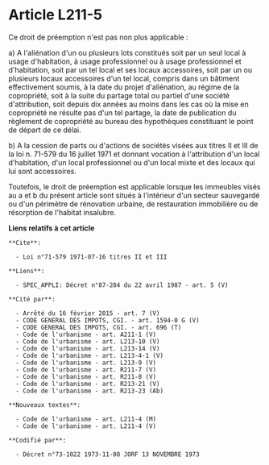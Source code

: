 # Article L211-5

Ce droit de préemption n'est pas non plus applicable :

a) A l'aliénation d'un ou plusieurs lots constitués soit par un seul local à usage d'habitation, à usage professionnel ou à
usage professionnel et d'habitation, soit par un tel local et ses locaux accessoires, soit par un ou plusieurs locaux
accessoires d'un tel local, compris dans un bâtiment effectivement soumis, à la date du projet d'aliénation, au régime de la
copropriété, soit à la suite du partage total ou partiel d'une société d'attribution, soit depuis dix années au moins dans
les cas où la mise en copropriété ne résulte pas d'un tel partage, la date de publication du règlement de copropriété au
bureau des hypothèques constituant le point de départ de ce délai.

b) A la cession de parts ou d'actions de sociétés  visées aux titres II et III de la loi n. 71-579 du 16 juillet 1971 et
donnant vocation à l'attribution d'un local d'habitation, d'un local professionnel ou d'un local mixte et des locaux qui lui
sont accessoires.

Toutefois, le droit de préemption est applicable lorsque les immeubles visés au a et b du présent article sont situés à
l'intérieur d'un secteur sauvegardé ou d'un périmètre de rénovation urbaine, de restauration immobilière ou de résorption de
l'habitat insalubre.

**Liens relatifs à cet article**

	**Cite**:

	  - Loi n°71-579 1971-07-16 titres II et III

	**Liens**:

	  - SPEC_APPLI: Décret n°87-284 du 22 avril 1987 - art. 5 (V)

	**Cité par**:

	  - Arrêté du 16 février 2015 - art. 7 (V)
	  - CODE GENERAL DES IMPOTS, CGI. - art. 1594-0 G (V)
	  - CODE GENERAL DES IMPOTS, CGI. - art. 696 (T)
	  - Code de l'urbanisme - art. A211-1 (V)
	  - Code de l'urbanisme - art. L213-10 (V)
	  - Code de l'urbanisme - art. L213-14 (V)
	  - Code de l'urbanisme - art. L213-4-1 (V)
	  - Code de l'urbanisme - art. L213-9 (V)
	  - Code de l'urbanisme - art. R211-7 (V)
	  - Code de l'urbanisme - art. R211-8 (V)
	  - Code de l'urbanisme - art. R213-21 (V)
	  - Code de l'urbanisme - art. R213-23 (Ab)

	**Nouveaux textes**:

	  - Code de l'urbanisme - art. L211-4 (M)
	  - Code de l'urbanisme - art. L211-4 (V)

	**Codifié par**:

	  - Décret n°73-1022 1973-11-08 JORF 13 NOVEMBRE 1973
